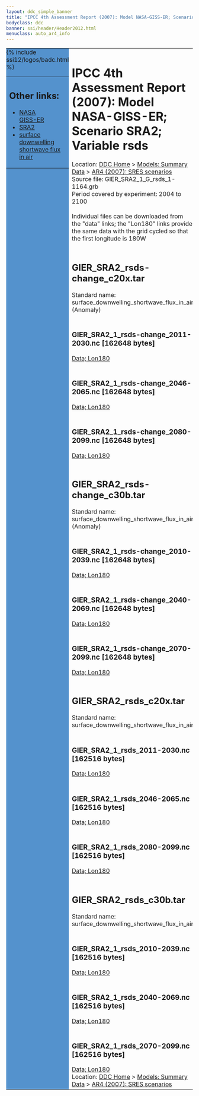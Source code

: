```yaml
---
layout: ddc_simple_banner
title: "IPCC 4th Assessment Report (2007): Model NASA-GISS-ER; Scenario SRA2; Variable rsds"
bodyclass: ddc
banner: ssi/header/Header2012.html
menuclass: auto_ar4_info
---
```



<table width="100%" border="0" cellspacing="0" cellpadding="0" style="border-collapse: collapse;">
<tr style="margin:0;padding:0;border:0;">
<td style="margin:0;padding:0;border:0;height:1pt;width:150pt;background:#5492CD;" valign="top" >

<div id="lh-col2" class="auto_ar4_info">
<table class="menumain" bgcolor="#5492CD" cellspacing="0" width="100%" border="0">
<tr><td>
<h2> Other links:</h2>
<ul>
<li><a href="/auto/ar4/model-NASA-GISS-ER.html">NASA<br/>GISS-ER</a></li>
<li><a href="/auto/ar4/scenario-SRA2.html">SRA2</a></li>
<li><a href="/auto/ar4/var-surface_downwelling_shortwave_flux_in_air.html">surface downwelling<br/> shortwave flux in air</a></li>
</ul>
</td></tr>
{% include ssi12/logos/badc.html %}
</table>
</div>
</td>
<td><h1>IPCC 4th Assessment Report (2007): Model NASA-GISS-ER; Scenario SRA2; Variable rsds</h1>

<!-- Breadcrumb1 -->
<div id="breadcrumb1" align="left">
Location: <a href="/index.html">DDC Home</a> > <a href="/sim/gcm_clim/">Models: Summary Data</a>
> <a href="/sim/gcm_clim/SRES_AR4/index.html">AR4 (2007): SRES scenarios</a>
</div>
<!-- End of Breadcrumb1 -->Source file: GIER_SRA2_1_G_rsds_1-1164.grb
<br/>
Period covered by experiment: 2004 to 2100<br/>
<br/>Individual files can be downloaded from the "data" links; the "Lon180" links provide the same data
         with the grid cycled so that the first longitude is 180W<br/>
<br/><h2>GIER_SRA2_rsds-change_c20x.tar</h2>
Standard name: surface_downwelling_shortwave_flux_in_air (Anomaly)<br>
<br/><h3>GIER_SRA2_1_rsds-change_2011-2030.nc [162648 bytes]</h3>
<a href="http://apps.ipcc-data.org/cgi-bin/downl/ar4_nc/rsds/GIER_SRA2_1_rsds-change_2011-2030.nc">Data; </a><a href="http://apps.ipcc-data.org/cgi-bin/downl/ar4_nc/rsds/GIER_SRA2_1_rsds-change_2011-2030.cyto180.nc"> Lon180</a><br/>
<br/><h3>GIER_SRA2_1_rsds-change_2046-2065.nc [162648 bytes]</h3>
<a href="http://apps.ipcc-data.org/cgi-bin/downl/ar4_nc/rsds/GIER_SRA2_1_rsds-change_2046-2065.nc">Data; </a><a href="http://apps.ipcc-data.org/cgi-bin/downl/ar4_nc/rsds/GIER_SRA2_1_rsds-change_2046-2065.cyto180.nc"> Lon180</a><br/>
<br/><h3>GIER_SRA2_1_rsds-change_2080-2099.nc [162648 bytes]</h3>
<a href="http://apps.ipcc-data.org/cgi-bin/downl/ar4_nc/rsds/GIER_SRA2_1_rsds-change_2080-2099.nc">Data; </a><a href="http://apps.ipcc-data.org/cgi-bin/downl/ar4_nc/rsds/GIER_SRA2_1_rsds-change_2080-2099.cyto180.nc"> Lon180</a><br/>
<br/><h2>GIER_SRA2_rsds-change_c30b.tar</h2>
Standard name: surface_downwelling_shortwave_flux_in_air (Anomaly)<br>
<br/><h3>GIER_SRA2_1_rsds-change_2010-2039.nc [162648 bytes]</h3>
<a href="http://apps.ipcc-data.org/cgi-bin/downl/ar4_nc/rsds/GIER_SRA2_1_rsds-change_2010-2039.nc">Data; </a><a href="http://apps.ipcc-data.org/cgi-bin/downl/ar4_nc/rsds/GIER_SRA2_1_rsds-change_2010-2039.cyto180.nc"> Lon180</a><br/>
<br/><h3>GIER_SRA2_1_rsds-change_2040-2069.nc [162648 bytes]</h3>
<a href="http://apps.ipcc-data.org/cgi-bin/downl/ar4_nc/rsds/GIER_SRA2_1_rsds-change_2040-2069.nc">Data; </a><a href="http://apps.ipcc-data.org/cgi-bin/downl/ar4_nc/rsds/GIER_SRA2_1_rsds-change_2040-2069.cyto180.nc"> Lon180</a><br/>
<br/><h3>GIER_SRA2_1_rsds-change_2070-2099.nc [162648 bytes]</h3>
<a href="http://apps.ipcc-data.org/cgi-bin/downl/ar4_nc/rsds/GIER_SRA2_1_rsds-change_2070-2099.nc">Data; </a><a href="http://apps.ipcc-data.org/cgi-bin/downl/ar4_nc/rsds/GIER_SRA2_1_rsds-change_2070-2099.cyto180.nc"> Lon180</a><br/>
<br/><h2>GIER_SRA2_rsds_c20x.tar</h2>
Standard name: surface_downwelling_shortwave_flux_in_air<br>
<br/><h3>GIER_SRA2_1_rsds_2011-2030.nc [162516 bytes]</h3>
<a href="http://apps.ipcc-data.org/cgi-bin/downl/ar4_nc/rsds/GIER_SRA2_1_rsds_2011-2030.nc">Data; </a><a href="http://apps.ipcc-data.org/cgi-bin/downl/ar4_nc/rsds/GIER_SRA2_1_rsds_2011-2030.cyto180.nc"> Lon180</a><br/>
<br/><h3>GIER_SRA2_1_rsds_2046-2065.nc [162516 bytes]</h3>
<a href="http://apps.ipcc-data.org/cgi-bin/downl/ar4_nc/rsds/GIER_SRA2_1_rsds_2046-2065.nc">Data; </a><a href="http://apps.ipcc-data.org/cgi-bin/downl/ar4_nc/rsds/GIER_SRA2_1_rsds_2046-2065.cyto180.nc"> Lon180</a><br/>
<br/><h3>GIER_SRA2_1_rsds_2080-2099.nc [162516 bytes]</h3>
<a href="http://apps.ipcc-data.org/cgi-bin/downl/ar4_nc/rsds/GIER_SRA2_1_rsds_2080-2099.nc">Data; </a><a href="http://apps.ipcc-data.org/cgi-bin/downl/ar4_nc/rsds/GIER_SRA2_1_rsds_2080-2099.cyto180.nc"> Lon180</a><br/>
<br/><h2>GIER_SRA2_rsds_c30b.tar</h2>
Standard name: surface_downwelling_shortwave_flux_in_air<br>
<br/><h3>GIER_SRA2_1_rsds_2010-2039.nc [162516 bytes]</h3>
<a href="http://apps.ipcc-data.org/cgi-bin/downl/ar4_nc/rsds/GIER_SRA2_1_rsds_2010-2039.nc">Data; </a><a href="http://apps.ipcc-data.org/cgi-bin/downl/ar4_nc/rsds/GIER_SRA2_1_rsds_2010-2039.cyto180.nc"> Lon180</a><br/>
<br/><h3>GIER_SRA2_1_rsds_2040-2069.nc [162516 bytes]</h3>
<a href="http://apps.ipcc-data.org/cgi-bin/downl/ar4_nc/rsds/GIER_SRA2_1_rsds_2040-2069.nc">Data; </a><a href="http://apps.ipcc-data.org/cgi-bin/downl/ar4_nc/rsds/GIER_SRA2_1_rsds_2040-2069.cyto180.nc"> Lon180</a><br/>
<br/><h3>GIER_SRA2_1_rsds_2070-2099.nc [162516 bytes]</h3>
<a href="http://apps.ipcc-data.org/cgi-bin/downl/ar4_nc/rsds/GIER_SRA2_1_rsds_2070-2099.nc">Data; </a><a href="http://apps.ipcc-data.org/cgi-bin/downl/ar4_nc/rsds/GIER_SRA2_1_rsds_2070-2099.cyto180.nc"> Lon180</a><br/>
<!-- Breadcrumb2 -->
<div id="breadcrumb2" align="left">
Location: <a href="/index.html">DDC Home</a> > <a href="/sim/gcm_clim/">Models: Summary Data</a>
> <a href="/sim/gcm_clim/SRES_AR4/index.html">AR4 (2007): SRES scenarios</a>
</div>
<!-- End of Breadcrumb2 --></td></tr></table>
